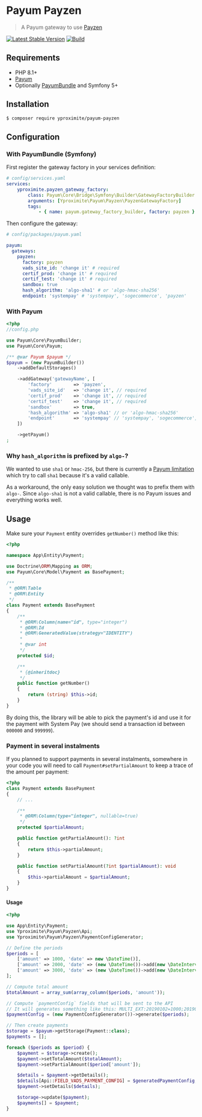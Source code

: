 # Payum Payzen

> A Payum gateway to use [Payzen](https://payzen.io/)

[![Latest Stable Version](https://poser.pugx.org/yproximite/payum-payzen/version)](https://packagist.org/packages/yproximite/payum-payzen)
[![Build](https://github.com/Yproximite/payum-payzen/actions/workflows/ci.yml/badge.svg?branch=main)](https://github.com/Yproximite/payum-payzen/actions/workflows/ci.yml)

## Requirements

- PHP 8.1+
- [Payum](https://github.com/Payum/Payum)
- Optionally [PayumBundle](https://github.com/Payum/PayumBundle) and Symfony 5+

## Installation

```bash
$ composer require yproximite/payum-payzen
```

## Configuration

### With PayumBundle (Symfony)

First register the gateway factory in your services definition:
```yaml
# config/services.yaml
services:
    yproximite.payzen_gateway_factory:
        class: Payum\Core\Bridge\Symfony\Builder\GatewayFactoryBuilder
        arguments: [Yproximite\Payum\Payzen\PayzenGatewayFactory]
        tags:
            - { name: payum.gateway_factory_builder, factory: payzen }
```

Then configure the gateway:

```yaml
# config/packages/payum.yaml

payum:
  gateways:
    payzen:
      factory: payzen
      vads_site_id: 'change it' # required 
      certif_prod: 'change it' # required 
      certif_test: 'change it' # required 
      sandbox: true
      hash_algorithm: 'algo-sha1' # or 'algo-hmac-sha256'
      endpoint: 'systempay' # 'systempay', 'sogecommerce', 'payzen'
```

### With Payum

```php
<?php
//config.php

use Payum\Core\PayumBuilder;
use Payum\Core\Payum;

/** @var Payum $payum */
$payum = (new PayumBuilder())
    ->addDefaultStorages()

    ->addGateway('gatewayName', [
        'factory'        => 'payzen',
        'vads_site_id'   => 'change it', // required
        'certif_prod'    => 'change it', // required
        'certif_test'    => 'change it', // required
        'sandbox'        => true,
        'hash_algorithm' => 'algo-sha1' // or 'algo-hmac-sha256'
        'endpoint'       => 'systempay' // 'systempay', 'sogecommerce', 'payzen'
    ])

    ->getPayum()
;
```

### Why `hash_algorithm` is prefixed by `algo-`?

We wanted to use `sha1` or `hmac-256`, but there is currently a [Payum limitation](https://github.com/Payum/Payum/issues/692) which try to call `sha1` because it's a valid callable.

As a workaround, the only easy solution we thought was to prefix them with `algo-`.
Since `algo-sha1` is not a valid callable, there is no Payum issues and everything works well. 

## Usage

Make sure your `Payment` entity overrides `getNumber()` method like this:
```php
<?php

namespace App\Entity\Payment;

use Doctrine\ORM\Mapping as ORM;
use Payum\Core\Model\Payment as BasePayment;

/**
 * @ORM\Table
 * @ORM\Entity
 */
class Payment extends BasePayment
{
    /**
     * @ORM\Column(name="id", type="integer")
     * @ORM\Id
     * @ORM\GeneratedValue(strategy="IDENTITY")
     *
     * @var int
     */
    protected $id;

    /**
     * {@inheritdoc}
     */
    public function getNumber()
    {
        return (string) $this->id;
    }
}
```

By doing this, the library will be able to pick the payment's id and use it for the payment with System Pay (we should send a transaction id between `000000` and `999999`). 

### Payment in several instalments

If you planned to support payments in several instalments, somewhere in your code you will need to call `Payment#setPartialAmount` to keep a trace of the amount per payment:

```php
<?php
class Payment extends BasePayment
{
    // ...

    /**
     * @ORM\Column(type="integer", nullable=true)
     */
    protected $partialAmount;

    public function getPartialAmount(): ?int
    {
        return $this->partialAmount;
    }

    public function setPartialAmount(?int $partialAmount): void
    {
        $this->partialAmount = $partialAmount;
    }
}
```

#### Usage

```php
<?php

use App\Entity\Payment;
use Yproximite\Payum\Payzen\Api;
use Yproximite\Payum\Payzen\PaymentConfigGenerator;

// Define the periods
$periods = [
    ['amount' => 1000, 'date' => new \DateTime()],
    ['amount' => 2000, 'date' => (new \DateTime())->add(new \DateInterval('P1M'))],
    ['amount' => 3000, 'date' => (new \DateTime())->add(new \DateInterval('P2M'))],
];

// Compute total amount
$totalAmount = array_sum(array_column($periods, 'amount'));

// Compute `paymentConfig` fields that will be sent to the API
// It will generates something like this: MULTI_EXT:20190102=1000;20190202=2000;20190302=3000
$paymentConfig = (new PaymentConfigGenerator())->generate($periods);

// Then create payments
$storage = $payum->getStorage(Payment::class);
$payments = [];

foreach ($periods as $period) {
    $payment = $storage->create();
    $payment->setTotalAmount($totalAmount);
    $payment->setPartialAmount($period['amount']);

    $details = $payment->getDetails();
    $details[Api::FIELD_VADS_PAYMENT_CONFIG] = $generatedPaymentConfig;
    $payment->setDetails($details);

    $storage->update($payment);
    $payments[] = $payment;
}
```
